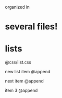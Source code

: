 organized in
# several files!

# lists
@css/list.css

new list item 
@append

next item
@append

item 3
@append